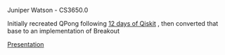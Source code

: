 Juniper Watson - CS3650.0

Initially recreated QPong following [12 days of Qiskit](https://www.youtube.com/watch?v=C-tCZAC1Qq8&list=PLOFEBzvs-VvodTkP_rfrs3RWdeWE9aNRD&index=2)
, then converted that base to an implementation of Breakout

[Presentation](https://youtu.be/oBCHPVw7rNY)

